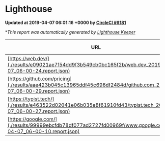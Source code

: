 
# Lighthouse

**Updated at 2019-04-07 06:01:16 +0000 by [CircleCI #6181](https://circleci.com/gh/ItinerisLtd/lighthouse-keeper-example/6181)**

**This report was automatically generated by [Lighthouse Keeper](https://github.com/itinerisltd/lighthouse-keeper)*

| URL | Performance | Accessibility | Best Practices | SEO | PWA | Updated At |
| --- | --- | --- | --- | --- | --- | --- |
| [https://web.dev/](./results/e09021ae7f54dd9f3b549cb0bc165f2b/web.dev_2019-04-07_06-00-24.report.json) | 0.97 | 0.93 | 0.93 | 0.96 | 1 | 2019-04-07T06:00:24.178Z |
| [https://github.com/pricing](./results/aae423b045c13965ddf45c696df2484d/github.com_2019-04-07_06-00-29.report.json) | 0.86 | 0.89 | 0.93 | 0.9 | 0.58 | 2019-04-07T06:00:29.650Z |
| [https://typist.tech/](./results/e463522d02041e06b035e8f61910fd43/typist.tech_2019-04-07_06-00-27.report.json) | 1 |  |  |  |  | 2019-04-07T06:00:27.331Z |
| [https://google.com/](./results/99999ebcfdb78df077ad2727fd00969f/www.google.com_2019-04-07_06-00-10.report.json) | 0.95 | 0.71 | 0.93 | 0.82 | 0.58 | 2019-04-07T06:00:10.858Z |
